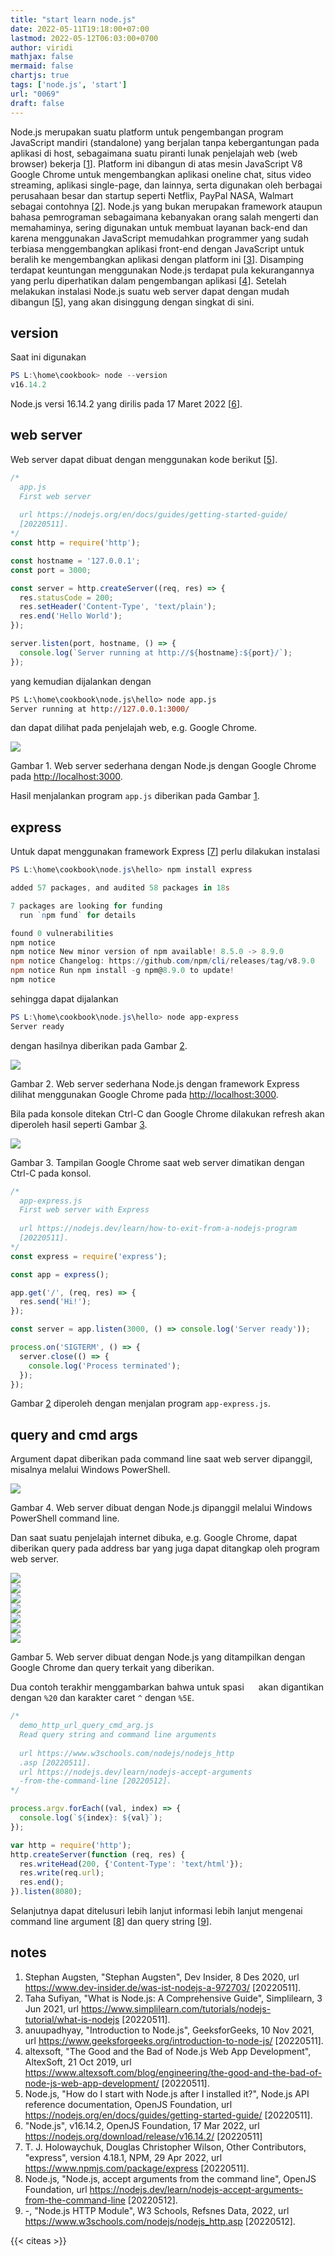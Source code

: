 ```yaml
---
title: "start learn node.js"
date: 2022-05-11T19:18:00+07:00
lastmod: 2022-05-12T06:03:00+0700
author: viridi
mathjax: false
mermaid: false
chartjs: true
tags: ['node.js', 'start']
url: "0069"
draft: false
---
```

Node.js merupakan suatu platform untuk pengembangan program JavaScript mandiri (standalone) yang berjalan tanpa kebergantungan pada aplikasi di host, sebagaimana suatu piranti lunak penjelajah web (web browser) bekerja [[1](#r01)]. Platform ini dibangun di atas mesin JavaScript V8 Google Chrome untuk mengembangkan aplikasi oneline chat, situs video streaming, aplikasi single-page, dan lainnya, serta digunakan oleh berbagai perusahaan besar dan startup seperti Netflix, PayPal NASA, Walmart sebagai contohnya [[2](#r02)]. Node.js yang bukan merupakan framework ataupun bahasa pemrograman sebagaimana kebanyakan orang salah mengerti dan memahaminya, sering digunakan untuk membuat layanan back-end dan karena menggunakan JavaScript memudahkan programmer yang sudah terbiasa menggembangkan aplikasi front-end dengan JavaScript untuk beralih ke mengembangkan aplikasi dengan platform ini [[3](#r03)]. Disamping terdapat keuntungan menggunakan Node.js terdapat pula kekurangannya yang perlu diperhatikan dalam pengembangan aplikasi [[4](#r04)]. Setelah melakukan instalasi Node.js suatu web server dapat dengan mudah dibangun [[5](#r05)], yang akan disinggung dengan singkat di sini.


## version
Saat ini digunakan

```powershell
PS L:\home\cookbook> node --version
v16.14.2
```

Node.js versi 16.14.2 yang dirilis pada 17 Maret 2022 [[6](#r06)].


## web server
Web server dapat dibuat dengan menggunakan kode berikut [[5](#r05)].

```js
/*
  app.js
  First web server
  
  url https://nodejs.org/en/docs/guides/getting-started-guide/
  [20220511].
*/
const http = require('http');

const hostname = '127.0.0.1';
const port = 3000;

const server = http.createServer((req, res) => {
  res.statusCode = 200;
  res.setHeader('Content-Type', 'text/plain');
  res.end('Hello World');
});

server.listen(port, hostname, () => {
  console.log(`Server running at http://${hostname}:${port}/`);
});
```

yang kemudian dijalankan dengan

```ps
PS L:\home\cookbook\node.js\hello> node app.js
Server running at http://127.0.0.1:3000/
```

dan dapat dilihat pada penjelajah web, e.g. Google Chrome.

![](/bugx/img/nodejs/hello/nodejs-hello-world.png)

Gambar <a name='fig1'>1</a>. Web server sederhana dengan Node.js dengan Google Chrome pada <http://localhost:3000>.

Hasil menjalankan program `app.js` diberikan pada Gambar [1](#fig1).


## express
Untuk dapat menggunakan framework Express [[7](#r07)] perlu dilakukan instalasi

```powershell
PS L:\home\cookbook\node.js\hello> npm install express

added 57 packages, and audited 58 packages in 18s

7 packages are looking for funding
  run `npm fund` for details

found 0 vulnerabilities
npm notice
npm notice New minor version of npm available! 8.5.0 -> 8.9.0
npm notice Changelog: https://github.com/npm/cli/releases/tag/v8.9.0
npm notice Run npm install -g npm@8.9.0 to update!
npm notice
```

sehingga dapat dijalankan

```powershell
PS L:\home\cookbook\node.js\hello> node app-express
Server ready
```

dengan hasilnya diberikan pada Gambar [2](#fig2).

![](/bugx/img/nodejs/hello/nodejs-express-hello-world.png)

Gambar <a name='fig2'>2</a>. Web server sederhana Node.js dengan framework Express dilihat menggunakan Google Chrome pada <http://localhost:3000>.

Bila pada konsole ditekan Ctrl-C dan Google Chrome dilakukan refresh akan diperoleh hasil seperti Gambar [3](#fig3).

![](/bugx/img/nodejs/hello/nodejs-express-hello-world-ctrl-c.png)

Gambar <a name='fig3'>3</a>. Tampilan Google Chrome saat web server dimatikan dengan Ctrl-C pada konsol.

```js
/*
  app-express.js
  First web server with Express
  
  url https://nodejs.dev/learn/how-to-exit-from-a-nodejs-program
  [20220511].
*/
const express = require('express');

const app = express();

app.get('/', (req, res) => {
  res.send('Hi!');
});

const server = app.listen(3000, () => console.log('Server ready'));

process.on('SIGTERM', () => {
  server.close(() => {
    console.log('Process terminated');
  });
});
```

Gambar [2](#fig2) diperoleh dengan menjalan program `app-express.js`.


## query and cmd args
Argument dapat diberikan pada command line saat web server dipanggil, misalnya melalui Windows PowerShell.

![](/bugx/img/nodejs/hello/demo-http-url-query-cmd-arg-0.png)

Gambar <a name='fig4'>4</a>. Web server dibuat dengan Node.js dipanggil melalui Windows PowerShell command line.

Dan saat suatu penjelajah internet dibuka, e.g. Google Chrome, dapat diberikan query pada address bar yang juga dapat ditangkap oleh program web server.

![](/bugx/img/nodejs/hello/demo-http-url-query-cmd-arg-1a.png)<br>
![](/bugx/img/nodejs/hello/demo-http-url-query-cmd-arg-1b.png)<br>
![](/bugx/img/nodejs/hello/demo-http-url-query-cmd-arg-1c.png)<br>
![](/bugx/img/nodejs/hello/demo-http-url-query-cmd-arg-1d.png)<br>
![](/bugx/img/nodejs/hello/demo-http-url-query-cmd-arg-1e.png)<br>
![](/bugx/img/nodejs/hello/demo-http-url-query-cmd-arg-1f.png)<br>
![](/bugx/img/nodejs/hello/demo-http-url-query-cmd-arg-1g.png)

Gambar <a name='fig5'>5</a>. Web server dibuat dengan Node.js yang ditampilkan dengan Google Chrome dan query terkait yang diberikan.

Dua contoh terakhir menggambarkan bahwa untuk spasi ` ` &nbsp; akan digantikan dengan `%20` dan karakter caret `^` dengan `%5E`.

```js
/*
  demo_http_url_query_cmd_arg.js
  Read query string and command line arguments
  
  url https://www.w3schools.com/nodejs/nodejs_http
  .asp [20220511].
  url https://nodejs.dev/learn/nodejs-accept-arguments
  -from-the-command-line [20220512].
*/

process.argv.forEach((val, index) => {
  console.log(`${index}: ${val}`);
});

var http = require('http');
http.createServer(function (req, res) {
  res.writeHead(200, {'Content-Type': 'text/html'});
  res.write(req.url);
  res.end();
}).listen(8080);
```

Selanjutnya dapat ditelusuri lebih lanjut informasi lebih lanjut mengenai command line argument [[8](#r08)] dan query string [[9](#r09)].


## notes
1. <a name='r01'></a>Stephan Augsten, "Stephan Augsten", Dev Insider, 8 Des 2020, url <https://www.dev-insider.de/was-ist-nodejs-a-972703/> [20220511].
2. <a name='r02'></a>Taha Sufiyan, "What is Node.js: A Comprehensive Guide", Simplilearn, 3 Jun 2021, url <https://www.simplilearn.com/tutorials/nodejs-tutorial/what-is-nodejs> [20220511].
3. <a name='r03'></a>anuupadhyay, "Introduction to Node.js", GeeksforGeeks, 10 Nov 2021, url <https://www.geeksforgeeks.org/introduction-to-node-js/> [20220511].
4. <a name='r04'></a>altexsoft, "The Good and the Bad of Node.js Web App Development", AltexSoft, 21 Oct 2019, url <https://www.altexsoft.com/blog/engineering/the-good-and-the-bad-of-node-js-web-app-development/> [20220511].
5. <a name='r05'></a>Node.js, "How do I start with Node.js after I installed it?", Node.js API reference documentation, OpenJS Foundation, url <https://nodejs.org/en/docs/guides/getting-started-guide/> [20220511].
6. <a name='r06'></a>"Node.js", v16.14.2, OpenJS Foundation, 17 Mar 2022, url <https://nodejs.org/download/release/v16.14.2/> [20220511]
7. <a name='r07'></a>T. J. Holowaychuk, Douglas Christopher Wilson, Other Contributors, "express", version 4.18.1,  NPM, 29 Apr 2022, url <https://www.npmjs.com/package/express> [20220511].
8. <a name='r08'></a>Node.js, "Node.js, accept arguments from the command line", OpenJS Foundation, url <https://nodejs.dev/learn/nodejs-accept-arguments-from-the-command-line> [20220512].
9. <a name='r09'></a>-, "Node.js HTTP Module", W3 Schools, Refsnes Data, 2022, url <https://www.w3schools.com/nodejs/nodejs_http.asp> [20220512].

{{< citeas >}}
